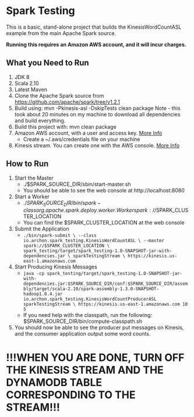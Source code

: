 Spark Testing
=============

This is a basic, stand-alone project that builds the KinesisWordCountASL example from the main Apache Spark source.

**Running this requires an Amazon AWS account, and it will incur charges.**

What you Need to Run
---------------------
1. JDK 8
1. Scala 2.10
1. Latest Maven
1. Clone the Apache Spark source from https://github.com/apache/spark/tree/v1.2.1
  1. Build using: mvn -Pkinesis-asl -DskipTests clean package
     Note - this took about 20 minutes on my machine to download all dependencies and build everything.
1. Build this project with: mvn clean package
1. Amazon AWS account, with a user and access key. [More Info](http://docs.aws.amazon.com/AWSSdkDocsJava/latest/DeveloperGuide/credentials.html)
    * Create a ~/.aws/credentials file on your machine
1. Kinesis stream. You can create one with the AWS console. [More Info](http://docs.aws.amazon.com/ElasticMapReduce/latest/DeveloperGuide/kinesis-pig-create-stream.html)

How to Run
----------
1. Start the Master
    * ./$SPARK_SOURCE_DIR/sbin/start-master.sh
    * You should be able to see the web console at http://localhost:8080
1. Start a Worker
    * ./$SPARK_SOURCE_DIR/bin/spark-class org.apache.spark.deploy.worker.Worker spark://$SPARK_CLUSTER_LOCATION
    * You can find the $SPARK_CLUSTER_LOCATION at the web console
1. Submit the Application
    * `./bin/spark-submit \
      --class io.archon.spark_testing.KinesisWordCountASL \
      --master spark://$SPARK_CLUSTER_LOCATION \
      spark_testing/target/spark_testing-1.0-SNAPSHOT-jar-with-dependencies.jar \
      sparkTestingStream \
      https://kinesis.us-east-1.amazonaws.com`
1. Start Producing Kinesis Messages
    * `java -cp spark_testing/target/spark_testing-1.0-SNAPSHOT-jar-with-dependencies.jar:$SPARK_SOURCE_DIR/conf:$SPARK_SOURCE_DIR/assembly/target/scala-2.10/spark-assembly-1.3.0-SNAPSHOT-hadoop1.0.4.jar  io.archon.spark_testing.KinesisWordCountProducerASL sparkTestingStream \
      https://kinesis.us-east-1.amazonaws.com 10 5`
    * If you need help with the classpath, run the following: $SPARK_SOURCE_DIR/bin/compute-classpath.sh
1. You should now be able to see the producer put messages on Kinesis, and the consumer application output some word counts.

# !!!WHEN YOU ARE DONE, TURN OFF THE KINESIS STREAM AND THE DYNAMODB TABLE CORRESPONDING TO THE STREAM!!!
